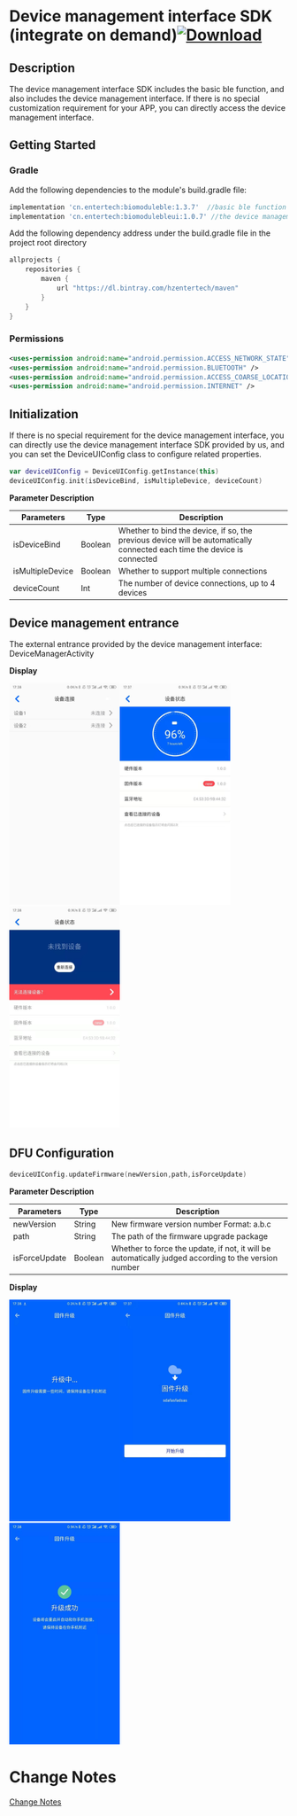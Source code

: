 # Device management interface SDK (integrate on demand)[![Download](https://api.bintray.com/packages/hzentertech/maven/biomodulebleui/images/download.svg?version=1.0.7)](https://bintray.com/hzentertech/maven/biomodulebleui/1.0.7/link)

## Description

The device management interface SDK includes the basic ble function, and also includes the device management interface. If there is no special customization requirement for your APP, you can directly access the device management interface.

## Getting Started

### Gradle

Add the following dependencies to the module's build.gradle file:

```groovy
implementation 'cn.entertech:biomoduleble:1.3.7'  //basic ble function 
implementation 'cn.entertech:biomodulebleui:1.0.7' //the device management interface
```

Add the following dependency address under the build.gradle file in the project root directory

```groovy
allprojects {
    repositories {
        maven {
            url "https://dl.bintray.com/hzentertech/maven"
        }
    }
}
```

### Permissions

```xml
<uses-permission android:name="android.permission.ACCESS_NETWORK_STATE" />
<uses-permission android:name="android.permission.BLUETOOTH" />
<uses-permission android:name="android.permission.ACCESS_COARSE_LOCATION" />
<uses-permission android:name="android.permission.INTERNET" />
```

## Initialization

If there is no special requirement for the device management interface, you can directly use the device management interface SDK provided by us, and you can set the DeviceUIConfig class to configure related properties.

```kotlin
var deviceUIConfig = DeviceUIConfig.getInstance(this)
deviceUIConfig.init(isDeviceBind, isMultipleDevice, deviceCount)
```

**Parameter Description**

| Parameters | Type | Description |
| ---------------- | ------- | -------------------------------------------------------- |
| isDeviceBind | Boolean | Whether to bind the device, if so, the previous device will be automatically connected each time the device is connected |
| isMultipleDevice | Boolean | Whether to support multiple connections |
| deviceCount | Int | The number of device connections, up to 4 devices |

## Device management entrance

The external entrance provided by the device management interface: DeviceManagerActivity

**Display**

<img src="https://github.com/Entertech/Enter-Biomodule-BLE-Android-SDK/blob/master/docimage/%E8%AE%BE%E5%A4%87%E8%BF%9E%E6%8E%A5.jpeg" width="200"/><img src="https://github.com/Entertech/Enter-Biomodule-BLE-Android-SDK/blob/master/docimage/%E8%AE%BE%E5%A4%87%E8%BF%9E%E6%8E%A5%E6%88%90%E5%8A%9F.jpeg" width="200"/><img src="https://github.com/Entertech/Enter-Biomodule-BLE-Android-SDK/blob/master/docimage/%E8%AE%BE%E5%A4%87%E8%BF%9E%E6%8E%A5%E5%A4%B1%E8%B4%A5.jpeg" width="200"/>


## DFU Configuration

```kotlin
deviceUIConfig.updateFirmware(newVersion,path,isForceUpdate)
```
**Parameter Description**

| Parameters | Type | Description |
| ---------- | ------- | -------------------------- |
| newVersion | String | New firmware version number Format: a.b.c |
| path | String | The path of the firmware upgrade package |
| isForceUpdate | Boolean | Whether to force the update, if not, it will be automatically judged according to the version number |

**Display**

<img src="https://github.com/Entertech/Enter-Biomodule-BLE-Android-SDK/blob/master/docimage/%E5%9B%BA%E4%BB%B6%E5%8D%87%E7%BA%A71.jpeg" width="200"/><img src="https://github.com/Entertech/Enter-Biomodule-BLE-Android-SDK/blob/master/docimage/%E5%9B%BA%E4%BB%B6%E5%8D%87%E7%BA%A72.jpeg" width="200"/><img src="https://github.com/Entertech/Enter-Biomodule-BLE-Android-SDK/blob/master/docimage/%E5%9B%BA%E4%BB%B6%E5%8D%87%E7%BA%A73.jpeg" width="200"/>

# Change Notes

[Change Notes](https://github.com/Entertech/Enter-Biomodule-BLE-Android-SDK/wiki/biomodulebleui--%E6%9B%B4%E6%96%B0%E6%97%A5%E5%BF%97)